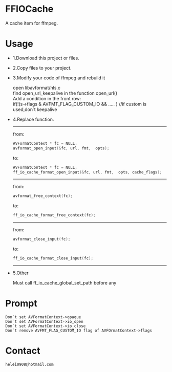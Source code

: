 # FFIOCache
A cache item for ffmpeg.

# Usage
  * 1.Download this project or files.
  
  * 2.Copy files to your project.
  
  * 3.Modify your code of ffmpeg and rebuild it

    open libavformat/hls.c <br>
    find open_url_keepalive in the function open_url() <br>
    Add a condition in the front row:<br/>
   	if(!(s->flags & AVFMT_FLAG_CUSTOM_IO && ..... )  //if custom is used,don`t keepalive <br>
  
  * 4.Replace function.
    
    ---
    from:
    ```C
    AVFormatContext * fc = NULL;
    avformat_open_input(&fc, url, fmt,  opts);
    ```
    to:
    ```C
    AVFormatContext * fc = NULL;
    ff_io_cache_format_open_input(&fc, url, fmt,  opts, cache_flags);
    ```
    ---
    from:
    ```C
    avformat_free_context(fc);
    ```
    to:
    ```C
    ff_io_cache_format_free_context(fc);
    ```
    ---
    from:
    ```C
    avformat_close_input(fc);
    ```
    to:
    ```C
    ff_io_cache_format_close_input(fc);
    ```
    ---

  * 5.Other

  	Must call ff_io_cache_global_set_path before any
# Prompt

	Don`t set AVFormatContext->opaque
	Don`t set AVFormatContext->io_open
	Don`t set AVFormatContext->io_close
	Don`t remove AVFMT_FLAG_CUSTOM_IO flag of AVFOrmatContext->flags
# Contact
	helei0908@hotmail.com
